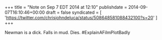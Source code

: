 +++
title = "Note on Sep 7 EDT 2014 at 12:10"
publishdate = 2014-09-07T16:10:46+00:00
draft = false
syndicated = [ 'https://twitter.com/chrisjohndeluca/status/508648581088432100?s=20' ]
+++

Newman is a dick. Falls in mud. Dies.  #ExplainAFilmPlotBadly
